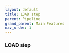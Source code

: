```yaml
---
layout: default
title: LOAD step
parent: Pipeline
grand_parent: Main Features
nav_order: 1
---
```

### LOAD step
